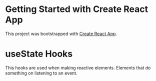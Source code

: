 # Getting Started with Create React App

This project was bootstrapped with [Create React App](https://github.com/facebook/create-react-app).


# useState Hooks

This hooks are used when making reactive elements. Elements that do something on listening to an event.